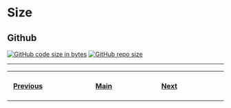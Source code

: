 # Size

## Github
[![GitHub code size in bytes](https://img.shields.io/github/languages/code-size/a-maliarov/pyaction?branch=master&label=Code%20Size&logo=GitHub&logoColor=ffffff&labelColor=282828&style=flat)]()
[![GitHub repo size](https://img.shields.io/github/repo-size/a-maliarov/pyaction?branch=master&label=Repo%20Size&logo=GitHub&logoColor=ffffff&labelColor=282828&style=flat)]()

---
<table>
    <tr>
        <th>&nbsp; &nbsp; &nbsp; &nbsp; &nbsp; &nbsp; &nbsp; &nbsp; &nbsp; &nbsp; &nbsp; &nbsp; &nbsp; &nbsp; &nbsp;<a href="https://github.com/a-maliarov/awesome-shields/blob/main/categories/dependencies.md">Previous</a>&nbsp; &nbsp; &nbsp; &nbsp; &nbsp; &nbsp; &nbsp; &nbsp; &nbsp; &nbsp; &nbsp; &nbsp; &nbsp; &nbsp; &nbsp;</th>
        <th>&nbsp; &nbsp; &nbsp; &nbsp; &nbsp; &nbsp; &nbsp; &nbsp; &nbsp; &nbsp; &nbsp; &nbsp; &nbsp; &nbsp;<a href="https://github.com/a-maliarov/awesome-shields">Main</a>&nbsp; &nbsp; &nbsp; &nbsp; &nbsp; &nbsp; &nbsp; &nbsp; &nbsp; &nbsp; &nbsp; &nbsp; &nbsp; &nbsp;</th>
        <th>&nbsp; &nbsp; &nbsp; &nbsp; &nbsp; &nbsp; &nbsp; &nbsp; &nbsp; &nbsp; &nbsp; &nbsp; &nbsp; &nbsp; &nbsp;<a href="https://github.com/a-maliarov/awesome-shields/blob/main/categories/downloads.md">Next</a>&nbsp; &nbsp; &nbsp; &nbsp; &nbsp; &nbsp; &nbsp; &nbsp; &nbsp; &nbsp; &nbsp; &nbsp; &nbsp; &nbsp; &nbsp;</th>
    </tr>
</table>
